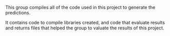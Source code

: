 This group compiles all of the code used in this project to generate the predictions. 

It contains code to compile libraries created, and code that evaluate results and returns files that helped the group to valuate the results of this project. 
